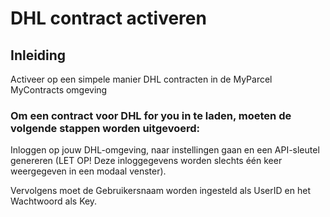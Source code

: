 # DHL contract activeren

## Inleiding

Activeer op een simpele manier DHL contracten in de MyParcel MyContracts omgeving

### Om een contract voor DHL for you in te laden, moeten de volgende stappen worden uitgevoerd: 

<MPImg src="/documentation/dhl/api_sleutel.png" alt="De Ecwid MyParcel app zoeken in de App Market" />

Inloggen op jouw DHL-omgeving, naar instellingen gaan en een API-sleutel genereren 
(LET OP! Deze inloggegevens worden slechts één keer weergegeven in een modaal venster). 

<MPImg src="/documentation/dhl/dhl_for_you.png" alt="De Ecwid MyParcel app installeren" />

Vervolgens moet de Gebruikersnaam worden ingesteld als UserID en het Wachtwoord als Key.

